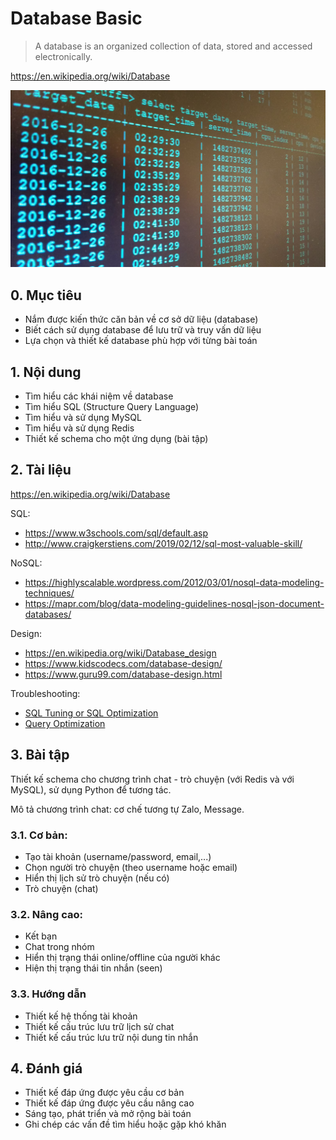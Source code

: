 # Database Basic

>A database is an organized collection of data, stored and accessed electronically.

https://en.wikipedia.org/wiki/Database

<div align="center">
    <img alt="effective-engineer" src="media/1600px-Postgres_Query.jpg" width="512">
</div>

## 0. Mục tiêu

- Nắm được kiến thức căn bản về cơ sở dữ liệu (database)
- Biết cách sử dụng database để lưu trữ và truy vấn dữ liệu
- Lựa chọn và thiết kế database phù hợp với từng bài toán

## 1. Nội dung

- Tìm hiểu các khái niệm về database
- Tìm hiểu SQL (Structure Query Language)
- Tìm hiểu và sử dụng MySQL
- Tìm hiểu và sử dụng Redis
- Thiết kế schema cho một ứng dụng (bài tập)

## 2. Tài liệu 

https://en.wikipedia.org/wiki/Database

SQL: 

- https://www.w3schools.com/sql/default.asp
- http://www.craigkerstiens.com/2019/02/12/sql-most-valuable-skill/

NoSQL:

- https://highlyscalable.wordpress.com/2012/03/01/nosql-data-modeling-techniques/
- https://mapr.com/blog/data-modeling-guidelines-nosql-json-document-databases/


Design:

- https://en.wikipedia.org/wiki/Database_design
- https://www.kidscodecs.com/database-design/
- https://www.guru99.com/database-design.html

Troubleshooting:

- [SQL Tuning or SQL Optimization](https://beginner-sql-tutorial.com/sql-query-tuning.htm)
- [Query Optimization](https://github.com/pingcap/tidb-academy-labs/blob/master/3-query-optimization.md)

## 3. Bài tập 

Thiết kế schema cho chương trình chat - trò chuyện (với Redis và với MySQL), sử dụng Python để tương tác.

Mô tả chương trình chat: cơ chế tương tự Zalo, Message. 

### 3.1. Cơ bản:

- Tạo tài khoản (username/password, email,...)
- Chọn người trò chuyện (theo username hoặc email)
- Hiển thị lịch sử trò chuyện (nếu có)
- Trò chuyện (chat)

### 3.2. Nâng cao:

- Kết bạn
- Chat trong nhóm
- Hiển thị trạng thái online/offline của người khác
- Hiện thị trạng thái tin nhắn (seen)


### 3.3. Hướng dẫn 

- Thiết kế hệ thống tài khoản 
- Thiết kế cấu trúc lưu trữ lịch sử chat
- Thiết kế cấu trúc lưu trữ nội dung tin nhắn 

## 4. Đánh giá

- Thiết kế đáp ứng được yêu cầu cơ bản
- Thiết kế đáp ứng được yêu cầu nâng cao
- Sáng tạo, phát triển và mở rộng bài toán 
- Ghi chép các vấn đề tìm hiểu hoặc gặp khó khăn


